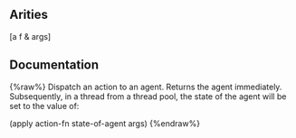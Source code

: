 ## Arities
[a f & args]

## Documentation
{%raw%}
Dispatch an action to an agent. Returns the agent immediately.
  Subsequently, in a thread from a thread pool, the state of the agent
  will be set to the value of:

  (apply action-fn state-of-agent args)
{%endraw%}
